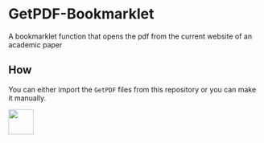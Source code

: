 # GetPDF-Bookmarklet
A bookmarklet function that opens the pdf from the current website of an academic paper

## How
You can either import the `GetPDF` files from this repository or you can make it manually.

<img src="https://raw.githubusercontent.com/FortAwesome/Font-Awesome/6.x/svgs/solid/bookmark.svg" width="50" height="50">
